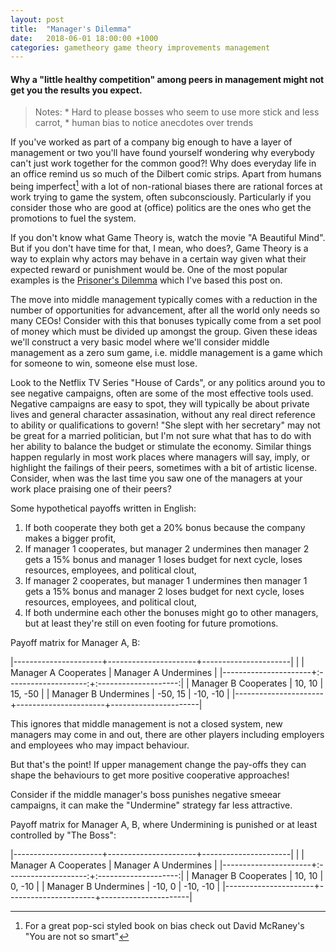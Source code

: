 ```yaml
---
layout: post
title:  "Manager's Dilemma"
date:   2018-06-01 18:00:00 +1000
categories: gametheory game theory improvements management
---
```

#### Why a "little healthy competition" among peers in management might not get you the results you expect.

> Notes:
    * Hard to please bosses who seem to use more stick and less carrot,
    * human bias to notice anecdotes over trends

If you've worked as part of a company big enough to have a layer of management or two you'll have found yourself wondering why everybody can't just work together for the common good?! Why does everyday life in an office remind us so much of the Dilbert comic strips. Apart from humans being imperfect[^1] with a lot of non-rational biases there are rational forces at work trying to game the system, often subconsciously. Particularly if you consider those who are good at (office) politics are the ones who get the promotions to fuel the system.

If you don't know what Game Theory is, watch the movie "A Beautiful Mind". But if you don't have time for that, I mean, who does?, Game Theory is a way to explain why actors may behave in a certain way given what their expected reward or punishment would be. One of the most popular examples is the [Prisoner's Dilemma][prisoners-dilemma] which I've based this post on.

The move into middle management typically comes with a reduction in the number of opportunities for advancement, after all the world only needs so many CEOs! Consider with this that bonuses typically come from a set pool of money which must be divided up amongst the group. Given these ideas we'll construct a very basic model where we'll consider middle management as a zero sum game, i.e. middle management is a game which for someone to win, someone else must lose.

Look to the Netflix TV Series "House of Cards", or any politics around you to see negative campaigns, often are some of the most effective tools used.
Negative campaigns are easy to spot, they will typically be about private lives and general character assasination, without any real direct reference to ability or qualifications to govern! "She slept with her secretary" may not be great for a married politician, but I'm not sure what that has to do with her ability to balance the budget or stimulate the economy. Similar things happen regularly in most work places where managers will say, imply, or highlight the failings of their peers, sometimes with a bit of artistic license. Consider, when was the last time you saw one of the managers at your work place praising one of their peers?

Some hypothetical payoffs written in English:
1. If both cooperate they both get a 20% bonus because the company makes a bigger profit,
2. If manager 1 cooperates, but manager 2 undermines then manager 2 gets a 15% bonus and manager 1 loses budget for next cycle, loses resources, employees, and political clout,
3. If manager 2 cooperates, but manager 1 undermines then manager 1 gets a 15% bonus and manager 2 loses budget for next cycle, loses resources, employees, and political clout,
4. If both undermine each other the bonuses might go to other managers, but at least they're still on even footing for future promotions.

Payoff matrix for Manager A, B:

|----------------------+----------------------+----------------------|
|                      | Manager A Cooperates | Manager A Undermines |
|----------------------+:--------------------:+:--------------------:|
| Manager B Cooperates |        10, 10        |         15, -50      |
| Manager B Undermines |       -50, 15        |        -10, -10      |
|----------------------+----------------------+----------------------|


This ignores that middle management is not a closed system, new managers may come in and out, there are other players including employers and employees who may impact behaviour.

But that's the point! If upper management change the pay-offs they can shape the behaviours to get more positive cooperative approaches!

Consider if the middle manager's boss punishes negative smeear campaigns, it can make the "Undermine" strategy far less attractive.

Payoff matrix for Manager A, B, where Undermining is punished or at least controlled by "The Boss":

|----------------------+----------------------+----------------------|
|                      | Manager A Cooperates | Manager A Undermines |
|----------------------+:--------------------:+:--------------------:|
| Manager B Cooperates |        10, 10        |          0, -10      |
| Manager B Undermines |       -10,  0        |        -10, -10      |
|----------------------+----------------------+----------------------|


[prisoners-dilemma]: https://en.wikipedia.org/wiki/Prisoner's_dilemma#Strategy_for_the_prisoner's_dilemma
[you-are-not-so-smart]: https://www.goodreads.com/book/show/11709037-you-are-not-so-smart

[^1]: For a great pop-sci styled book on bias check out David McRaney's "You are not so smart"

<style>
table{
    border-collapse: collapse;
    border-spacing: 0;
    border:2px solid #000000;
}

th{
    border:2px solid #000000;
}

td{
    border:1px solid #000000;
}
</style>
